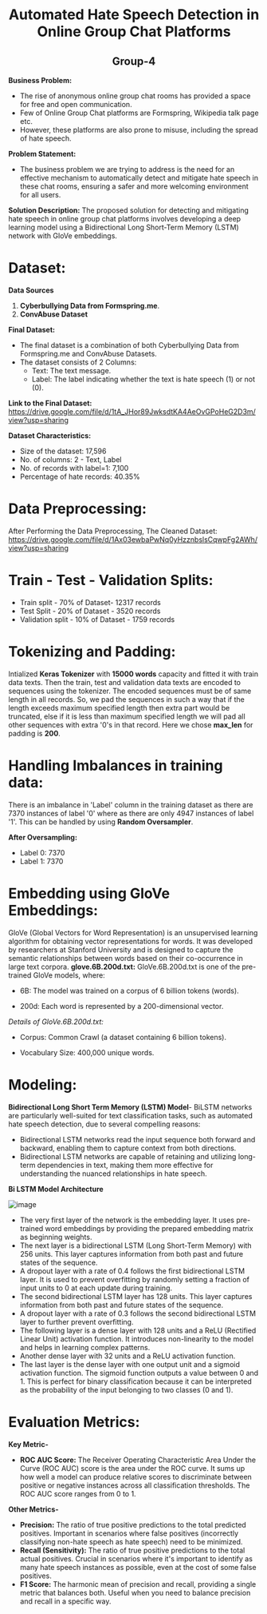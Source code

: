 <h1 align="center">Automated Hate Speech Detection in Online Group Chat Platforms </h1>
<h2 align="center"> Group-4</h2>

**Business Problem:**
* The rise of anonymous online group chat rooms has provided a space for free and open communication.
* Few of Online Group Chat platforms are Formspring, Wikipedia talk page etc.
* However, these platforms are also prone to misuse, including the spread of hate speech. 


**Problem Statement:** 
* The business problem we are trying to address is the need for an effective mechanism to automatically detect and mitigate hate speech in these chat rooms, ensuring a safer and more welcoming environment for all users.

**Solution Description:**
The proposed solution for detecting and mitigating hate speech in online group chat platforms involves developing a deep learning model using a Bidirectional Long Short-Term Memory (LSTM) network with GloVe embeddings.

# Dataset:
**Data Sources**

1. **Cyberbullying Data from Formspring.me**.
2. **ConvAbuse Dataset**

**Final Dataset:**

* The final dataset is a combination of both Cyberbullying Data from Formspring.me and ConvAbuse Datasets.
* The dataset consists of 2 Columns:
  * Text: The text message.
  * Label: The label indicating whether the text is hate speech (1) or not (0).

**Link to the Final Dataset:** https://drive.google.com/file/d/1tA_JHor89JwksdtKA4AeOvGPoHeG2D3m/view?usp=sharing

**Dataset Characteristics:**
* Size of the dataset: 17,596
* No. of columns: 2 - Text, Label
* No. of records with label=1: 7,100
* Percentage of hate records: 40.35%

# Data Preprocessing:
After Performing the Data Preprocessing, The Cleaned Dataset: https://drive.google.com/file/d/1Ax03ewbaPwNq0yHzznbslsCqwpFg2AWh/view?usp=sharing

# Train - Test - Validation Splits:
* Train split - 70% of Dataset- 12317 records
* Test Split - 20% of Dataset - 3520 records
* Validation split - 10% of Dataset - 1759 records

# Tokenizing and Padding:
Intialized **Keras Tokenizer** with **15000 words** capacity and fitted it with train data texts. Then the train, test and validation data texts are encoded to sequences using the tokenizer. The encoded sequences must be of same length in all records. So, we pad the sequences in such a way that if the length exceeds maximum specified length then extra part would be truncated, else if it is less than maximum specified length we will pad all other sequences with extra '0's in that record. Here we chose **max_len** for padding is **200**.
# Handling Imbalances in training data:
There is an imbalance in 'Label' column in the training dataset as there are 7370 instances of label '0' where as there are only 4947 instances of label '1'.
This can be handled by using **Random Oversampler**.

**After Oversampling:**
* Label 0: 7370
* Label 1: 7370

# Embedding using GloVe Embeddings:
GloVe (Global Vectors for Word Representation) is an unsupervised learning algorithm for obtaining vector representations for words. It was developed by researchers at Stanford University and is designed to capture the semantic relationships between words based on their co-occurrence in large text corpora.
**glove.6B.200d.txt:**
GloVe.6B.200d.txt is one of the pre-trained GloVe models, where:

* 6B: The model was trained on a corpus of 6 billion tokens (words).

* 200d: Each word is represented by a 200-dimensional vector.

*Details of GloVe.6B.200d.txt:*

* Corpus: Common Crawl (a dataset containing 6 billion tokens).

* Vocabulary Size: 400,000 unique words.

# Modeling:
**Bidirectional Long Short Term Memory (LSTM) Model**- BiLSTM networks are particularly well-suited for text classification tasks, such as automated hate speech detection, due to several compelling reasons:
* Bidirectional LSTM networks read the input sequence both forward and backward, enabling them to capture context from both directions.
* Bidirectional LSTM networks are capable of retaining and utilizing long-term dependencies in text, making them more effective for understanding the nuanced relationships in hate speech.

**Bi LSTM Model Architecture**

![image](https://github.com/user-attachments/assets/7ced053a-1884-4925-b05f-30603aa3c0be)

* The very first layer of the network is the embedding layer. It uses pre-trained word embeddings by providing the prepared embedding matrix as beginning weights.
* The next layer is a bidirectional LSTM (Long Short-Term Memory) with 256 units. This layer captures information from both past and future states of the sequence.
* A dropout layer with a rate of 0.4 follows the first bidirectional LSTM layer. It is used to prevent overfitting by randomly setting a fraction of input units to 0 at each update during training.
* The second bidirectional LSTM layer has 128 units. This layer captures information from both past and future states of the sequence.
* A dropout layer with a rate of 0.3 follows the second bidirectional LSTM layer to further prevent overfitting.
* The following layer is a dense layer with 128 units and a ReLU (Rectified Linear Unit) activation function. It introduces non-linearity to the model and helps in learning complex patterns.
* Another dense layer with 32 units and a ReLU activation function.
* The last layer is the dense layer with one output unit and a sigmoid activation function. The sigmoid function outputs a value between 0 and 1. This is perfect for binary classification because it can be interpreted as the probability of the input belonging to two classes (0 and 1).

# Evaluation Metrics:

**Key Metric-**

* **ROC AUC Score:** The Receiver Operating Characteristic  Area Under the Curve (ROC AUC) score is the area under the ROC curve. It sums up how well a model can produce relative scores to discriminate between positive or negative instances across all classification thresholds. The ROC AUC score ranges from 0 to 1.

**Other Metrics-**
* **Precision:** The ratio of true positive predictions to the total predicted positives. Important in scenarios where false positives (incorrectly classifying non-hate speech as hate speech) need to be minimized.
* **Recall (Sensitivity):** The ratio of true positive predictions to the total actual positives. Crucial in scenarios where it's important to identify as many hate speech instances as possible, even at the cost of some false positives.
* **F1 Score:** The harmonic mean of precision and recall, providing a single metric that balances both. Useful when you need to balance precision and recall in a specific way. 

